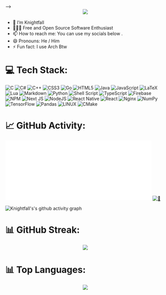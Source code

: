 <!-- [![Typing SVG](https://readme-typing-svg.herokuapp.com?color=%30A14EFF&center=true&vCenter=true&width=800&lines=Hi+there+👋,+I+am+Knightfall;+Welcome+to+My+Profile!;FOSS+Enthusiast+;)](https://git.io/typing-svg) -->
<!-- [![Typing SVG](https://readme-typing-svg.demolab.com?font=Fira+Co<!-- de&color=30A14E&center=true&vCenter=true&width=800&lines=Hi+there+%F0%9F%91%8B%2C+I+am+Knightfall+;Welcome+to+My+Profile!%2C;Linux+Enthusiast+)](https://git.io/typing-svg) --> -->
<!-- ### Hi there 👋 -->

<!--
**Knightfall01/knightfall01** is a ✨ _special_ ✨ repository because its `README.md` (this file) appears on your GitHub profile.

Here are some ideas to get you started:
-->

<div align="center">
  <img src="https://readme-typing-svg.demolab.com?font=Fira+Code&color=30A14E&center=true&vCenter=true&width=800&lines=Hi+there+%F0%9F%91%8B%2C+I+am+Knightfall+;Welcome+to+My+Profile!%2C;Linux+Enthusiast+">
</div>


- 🌱 I’m Knightfall
- 👨🏻‍💻 Free and Open Source Software Enthusiast 
- 📫 How to reach me: You can use my socials below .
- 😄 Pronouns: He / Him
- ⚡ Fun fact: I use Arch Btw 

<!-- 
## 🌐 Socials:
[![Discord](https://img.shields.io/badge/Discord-%237289DA.svg?logo=discord&logoColor=white)](htttps://discord.gg/Knightfall#5468) [![Instagram](https://img.shields.io/badge/Instagram-%23E4405F.svg?logo=Instagram&logoColor=white)](https://instagram.com/knightfall__01) [![Reddit](https://img.shields.io/badge/Reddit-%23FF4500.svg?logo=Reddit&logoColor=white)](https://reddit.com/user/knightfall0001) [![Twitch](https://img.shields.io/badge/Twitch-%239146FF.svg?logo=Twitch&logoColor=white)](https://twitch.tv/knight_fall01) [![Twitter](https://img.shields.io/badge/Twitter-%231DA1F2.svg?logo=Twitter&logoColor=white)](https://twitter.com/knightfall_01)  -->

 # 💻 Tech Stack:
![C](https://img.shields.io/badge/c-%2300599C.svg?style=flat&logo=c&logoColor=white) ![C#](https://img.shields.io/badge/c%23-%23239120.svg?style=flat&logo=c-sharp&logoColor=white) ![C++](https://img.shields.io/badge/c++-%2300599C.svg?style=flat&logo=c%2B%2B&logoColor=white) ![CSS3](https://img.shields.io/badge/css3-%231572B6.svg?style=flat&logo=css3&logoColor=white) ![Go](https://img.shields.io/badge/go-%2300ADD8.svg?style=flat&logo=go&logoColor=white) ![HTML5](https://img.shields.io/badge/html5-%23E34F26.svg?style=flat&logo=html5&logoColor=white) ![Java](https://img.shields.io/badge/java-%23ED8B00.svg?style=flat&logo=java&logoColor=white) ![JavaScript](https://img.shields.io/badge/javascript-%23323330.svg?style=flat&logo=javascript&logoColor=%23F7DF1E) ![LaTeX](https://img.shields.io/badge/latex-%23008080.svg?style=flat&logo=latex&logoColor=white) ![Lua](https://img.shields.io/badge/lua-%232C2D72.svg?style=flat&logo=lua&logoColor=white) ![Markdown](https://img.shields.io/badge/markdown-%23000000.svg?style=flat&logo=markdown&logoColor=white) ![Python](https://img.shields.io/badge/python-3670A0?style=flat&logo=python&logoColor=ffdd54) ![Shell Script](https://img.shields.io/badge/shell_script-%23121011.svg?style=flat&logo=gnu-bash&logoColor=white) ![TypeScript](https://img.shields.io/badge/typescript-%23007ACC.svg?style=flat&logo=typescript&logoColor=white) ![Firebase](https://img.shields.io/badge/firebase-%23039BE5.svg?style=flat&logo=firebase) ![NPM](https://img.shields.io/badge/NPM-%23000000.svg?style=flat&logo=npm&logoColor=white) ![Next JS](https://img.shields.io/badge/Next-black?style=flat&logo=next.js&logoColor=white) ![NodeJS](https://img.shields.io/badge/node.js-6DA55F?style=flat&logo=node.js&logoColor=white) ![React Native](https://img.shields.io/badge/react_native-%2320232a.svg?style=flat&logo=react&logoColor=%2361DAFB) ![React](https://img.shields.io/badge/react-%2320232a.svg?style=flat&logo=react&logoColor=%2361DAFB) ![Nginx](https://img.shields.io/badge/nginx-%23009639.svg?style=flat&logo=nginx&logoColor=white) ![NumPy](https://img.shields.io/badge/numpy-%23013243.svg?style=flat&logo=numpy&logoColor=white) ![TensorFlow](https://img.shields.io/badge/TensorFlow-%23FF6F00.svg?style=flat&logo=TensorFlow&logoColor=white) ![Pandas](https://img.shields.io/badge/pandas-%23150458.svg?style=flat&logo=pandas&logoColor=white) ![LINUX](https://img.shields.io/badge/Linux-FCC624?style=flat&logo=linux&logoColor=black) ![CMake](https://img.shields.io/badge/CMake-%23008FBA.svg?style=flat&logo=cmake&logoColor=white)

# 📈 GitHub Activity: 

[<img align="" width="460" alt="🦑" src="/github-metrics.svg">](#)
[<img align="" width="380" alt="🦑" src="https://metrics.lecoq.io/knightfall01?template=classic&base.header=0&base.activity=0&base.community=0&base.repositories=0&base.metadata=0&isocalendar=1&base=header%2C%20activity%2C%20community%2C%20repositories%2C%20metadata&base.indepth=false&base.hireable=false&base.skip=false&isocalendar=false&isocalendar.duration=half-year&config.timezone=Asia%2FCalcutta">](#)

![Knightfall's's github activity graph](https://github-readme-activity-graph.cyclic.app/graph?username=knightfall01&theme=github-compact)

# 📊 GitHub Streak:

<div align="center">
    <img src="https://github-readme-streak-stats.herokuapp.com/?user=knightfall01&theme=tokyonight&hide_border=false">
</div>

# 📊 Top Languages:

<div align="center">
    <img src="https://metrics.lecoq.io/Knightfall01?template=classic&base.header=0&base.activity=0&base.community=0&base.repositories=0&base.metadata=0&languages=1&base=header%2C%20activity%2C%20community%2C%20repositories%2C%20metadata&base.indepth=false&base.hireable=false&base.skip=false&languages=false&languages.ignored=html%20%2C%20css&languages.limit=8&languages.threshold=0%25&languages.other=false&languages.colors=github&languages.sections=most-used&languages.indepth=false&languages.analysis.timeout=15&languages.analysis.timeout.repositories=7.5&languages.categories=markup%2C%20programming&languages.recent.categories=markup%2C%20programming&languages.recent.load=300&languages.recent.days=14&config.timezone=Asia%2FCalcutta">
</div>
<!-- ![Metrics](https://metrics.lecoq.io/Knightfall01?template=classic&base.header=0&base.activity=0&base.community=0&base.repositories=0&base.metadata=0&isocalendar=1&base=header%2C%20activity%2C%20community%2C%20repositories%2C%20metadata&base.indepth=false&base.hireable=false&base.skip=false&isocalendar=false&isocalendar.duration=half-year&config.timezone=Asia%2FCalcutta) -->
